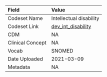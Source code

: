 |Field            |Value                   |
|:----------------|:-----------------------|
|Codeset Name     |Intellectual disability |
|Codeset Link     |[dev_int_disability](https://github.com/PEDSnet/Variable-Dictionary/blob/main/conditions/dev_int_disability.csv)|
|CDM              |NA                      |
|Clinical Concept |NA                      |
|Vocab            |SNOMED                  |
|Date Uploaded    |2021-03-09              |
|Metadata         |NA                      |
